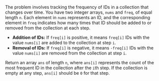 The problem involves tracking the frequency of IDs in a collection that changes over time. You have two integer arrays, `nums` and `freq`, of equal length `n`. Each element in `nums` represents an ID, and the corresponding element in `freq` indicates how many times that ID should be added to or removed from the collection at each step.

- **Addition of IDs:** If `freq[i]` is positive, it means `freq[i]` IDs with the value `nums[i]` are added to the collection at step `i`.
- **Removal of IDs:** If `freq[i]` is negative, it means `-freq[i]` IDs with the value `nums[i]` are removed from the collection at step `i`.

Return an array `ans` of length `n`, where `ans[i]` represents the count of the most frequent ID in the collection after the `i`th step. If the collection is empty at any step, `ans[i]` should be `0` for that step.